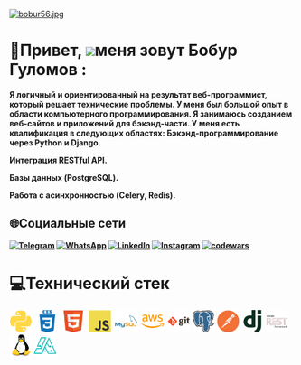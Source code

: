 [![bobur56.jpg](https://i.postimg.cc/wjmVqHZX/bobur56.jpg)](https://postimg.cc/5Xfvpcxy)
# 💫Привет,<b> ![](https://user-images.githubusercontent.com/18350557/176309783-0785949b-9127-417c-8b55-ab5a4333674e.gif)<b>меня зовут Бобур Гуломов :

 Я логичный и ориентированный на результат веб-программист, который решает технические проблемы.
У меня был большой опыт в области компьютерного программирования.
Я занимаюсь созданием веб-сайтов и приложений для бэкэнд-части. У меня есть квалификация в следующих областях:
Бэкэнд-программирование через Python и Django.

Интеграция RESTful API.

Базы данных (PostgreSQL).

Работа с асинхронностью (Celery, Redis).
<b>
## 🌐Социальные сети
[![Telegram](https://img.shields.io/badge/Telegram-%232CA5E0.svg?logo=Telegram&logoColor=white)](https://t.me/bobur2828)
[![WhatsApp](https://img.shields.io/badge/WhatsApp-%2325D366.svg?logo=WhatsApp&logoColor=white)](https://wa.me/phone_number_here)
[![LinkedIn](https://img.shields.io/badge/LinkedIn-%230077B5.svg?logo=LinkedIn&logoColor=white)](https://linkedin.com/in/bobur2828)
[![Instagram](https://img.shields.io/badge/Instagram-%23E4405F.svg?logo=Instagram&logoColor=white)](https://instagram.com/shaxb28)
[![codewars](https://www.codewars.com/users/Bobur2828/badges/small)](https://www.codewars.com/users/Bobur2828)  

# 💻Технический стек
<div>
  <img src="https://github.com/devicons/devicon/blob/master/icons/python/python-plain.svg" title="Python" alt="Java" width="40" height="40"/>&nbsp;
  <img src="https://github.com/devicons/devicon/blob/master/icons/css3/css3-plain-wordmark.svg"  title="CSS3" alt="CSS" width="40" height="40"/>&nbsp;
  <img src="https://github.com/devicons/devicon/blob/master/icons/html5/html5-original.svg" title="HTML5" alt="HTML" width="40" height="40"/>&nbsp;
  <img src="https://github.com/devicons/devicon/blob/master/icons/javascript/javascript-original.svg" title="JavaScript" alt="JavaScript" width="40" height="40"/>&nbsp;
  <img src="https://github.com/devicons/devicon/blob/master/icons/mysql/mysql-original-wordmark.svg" title="MySQL"  alt="MySQL" width="40" height="40"/>&nbsp;
  <img src="https://github.com/devicons/devicon/blob/master/icons/amazonwebservices/amazonwebservices-plain-wordmark.svg" title="AWS" alt="AWS" width="40" height="40"/>&nbsp;
  <img src="https://github.com/devicons/devicon/blob/master/icons/git/git-original-wordmark.svg" title="Git" **alt="Git" width="40" height="40"/>
  <img src="https://github.com/devicons/devicon/blob/master/icons/postgresql/postgresql-original.svg" title="Git" **alt="PostgreSQL" width="40" height="40"/>
  <img src="https://github.com/devicons/devicon/blob/master/icons/postman/postman-plain.svg" title="POSTMAN" **alt="Git" width="40" height="40"/>
  <img src="https://github.com/devicons/devicon/blob/master/icons/django/django-plain.svg" title="DJANGO" **alt="Git" width="40" height="40"/>
  <img src="https://github.com/devicons/devicon/blob/master/icons/djangorest/djangorest-original.svg" title="DJANGOREST" **alt="Git" width="40" height="40"/>
  <img src="https://github.com/devicons/devicon/blob/master/icons/linux/linux-original.svg" title="Git" **alt="LINUX" width="40" height="40"/>
  <img src="https://github.com/devicons/devicon/blob/master/icons/thealgorithms/thealgorithms-plain.svg" title="ALGORITHMS" **alt="Git" width="40" height="40"/>
 
  
  
  
 

</div>


